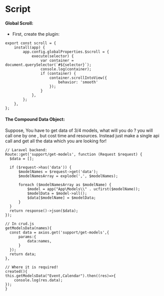 # Script

#### Global Scroll:
* First, create the plugin:
```
export const scroll = {
    install(app) {
        app.config.globalProperties.$scroll = {
            execute(selector) {
                var container = document.querySelector(`#${selector}`);
                console.log(container);
                if (container) {
                    container.scrollIntoView({
                        behavior: 'smooth'
                    });
                }
            },
        };
    },
};

```


#### The Compound Data Object:
Suppose, You have to get data of 3/4 models, what will you do ? you will call one by one , but cost time and resources. Instead just 
make a single api call and get all the data which you are looking for!
```
// Laravel backend:
Route::get('support/get-models', function (Request $request) {
  $data = [];

  if ($request->has('data')) {
      $modelNames = $request->get('data');
      $modelNamesArray = explode(',', $modelNames);

      foreach ($modelNamesArray as $modelName) {
          $model = app("App\Models\\" . ucfirst($modelName));
          $modelData = $model->all();
          $data[$modelName] = $modelData;
      }
  }
  return response()->json($data);
});

// In crud.js
getModelsData(names){
  const data = axios.get('support/get-models',{
      params:{
          data:names,
      }
  });
  return data;
},

// Where it is required!
created(){
this.getModelsData("Event,Calendar").then((res)=>{
    console.log(res.data);
});
}

```
